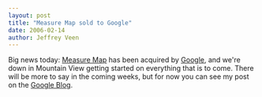 ```yaml
--- 
layout: post
title: "Measure Map sold to Google"
date: 2006-02-14
author: Jeffrey Veen
---
```

Big news today: <a href="http://measuremap.com/">Measure Map</a> has been acquired by <a href="http://google.com/">Google</a>, and we're down in Mountain View getting started on everything that is to come. There will be more to say in the coming weeks, but for now you can see my post on the <a href="http://googleblog.blogspot.com/2006/02/here-comes-measure-map.html">Google Blog</a>.
&#8203;
